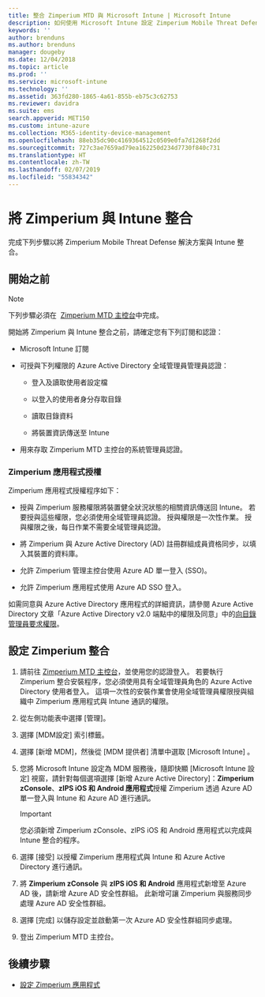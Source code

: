 ```yaml
---
title: 整合 Zimperium MTD 與 Microsoft Intune | Microsoft Intune
description: 如何使用 Microsoft Intune 設定 Zimperium Mobile Threat Defense (MTD) 解決方案，來控制行動裝置對公司資源的存取。
keywords: ''
author: brenduns
ms.author: brenduns
manager: dougeby
ms.date: 12/04/2018
ms.topic: article
ms.prod: ''
ms.service: microsoft-intune
ms.technology: ''
ms.assetid: 363fd280-1865-4a61-855b-eb75c3c62753
ms.reviewer: davidra
ms.suite: ems
search.appverid: MET150
ms.custom: intune-azure
ms.collection: M365-identity-device-management
ms.openlocfilehash: 88eb35dc90c4169364512c0509e0fa7d1268f2dd
ms.sourcegitcommit: 727c3ae7659ad79ea162250d234d7730f840c731
ms.translationtype: HT
ms.contentlocale: zh-TW
ms.lasthandoff: 02/07/2019
ms.locfileid: "55834342"
---
```

# <a name="integrate-zimperium-with-intune"></a>將 Zimperium 與 Intune 整合

完成下列步驟以將 Zimperium Mobile Threat Defense 解決方案與 Intune 整合。

## <a name="before-you-begin"></a>開始之前

> [!NOTE]
> 下列步驟必須在  [Zimperium MTD 主控台](https://sso.zimperium.com/signon/aad/)中完成。

開始將 Zimperium 與 Intune 整合之前，請確定您有下列訂閱和認證：

-   Microsoft Intune 訂閱

-   可授與下列權限的 Azure Active Directory 全域管理員管理員認證：

    -   登入及讀取使用者設定檔

    -   以登入的使用者身分存取目錄

    -   讀取目錄資料

    -   將裝置資訊傳送至 Intune

-   用來存取 Zimperium MTD 主控台的系統管理員認證。

### <a name="zimperium-app-authorization"></a>Zimperium 應用程式授權

Zimperium 應用程式授權程序如下：

-   授與 Zimperium 服務權限將裝置健全狀況狀態的相關資訊傳送回 Intune。 若要授與這些權限，您必須使用全域管理員認證。 授與權限是一次性作業。 授與權限之後，每日作業不需要全域管理員認證。

-   將 Zimperium 與 Azure Active Directory (AD) 註冊群組成員資格同步，以填入其裝置的資料庫。

-   允許 Zimperium 管理主控台使用 Azure AD 單一登入 (SSO)。

-   允許 Zimperium 應用程式使用 Azure AD SSO 登入。

如需同意與 Azure Active Directory 應用程式的詳細資訊，請參閱 Azure Active Directory 文章「Azure Active Directory v2.0 端點中的權限及同意」中的[向目錄管理員要求權限](https://docs.microsoft.com/azure/active-directory/develop/v2-permissions-and-consent#request-the-permissions-from-a-directory-admin)。


## <a name="to-set-up-zimperium-integration"></a>設定 Zimperium 整合

1.  請前往 [Zimperium MTD 主控台](https://sso.zimperium.com/signon/aad/)，並使用您的認證登入。 若要執行 Zimperium 整合安裝程序，您必須使用具有全域管理員角色的 Azure Active Directory 使用者登入。 這項一次性的安裝作業會使用全域管理員權限授與組織中 Zimperium 應用程式與 Intune 通訊的權限。 

2.  從左側功能表中選擇 [管理]。

3.  選擇 [MDM設定] 索引標籤。

4.  選擇 [新增 MDM]，然後從 [MDM 提供者] 清單中選取 [Microsoft Intune] 。

5.  您將 Microsoft Intune 設定為 MDM 服務後，隨即快顯 [Microsoft Intune 設定] 視窗，請針對每個選項選擇 [新增 Azure Active Directory]：**Zimperium zConsole**、**zIPS iOS 和 Android 應用程式**授權 Zimperium 透過 Azure AD 單一登入與 Intune 和 Azure AD 進行通訊。

    > [!IMPORTANT]  
    > 您必須新增 Zimperium zConsole、zIPS iOS 和 Android 應用程式以完成與 Intune 整合的程序。

6.  選擇 [接受] 以授權 Zimperium 應用程式與 Intune 和 Azure Active Directory 進行通訊。

7.  將 **Zimperium zConsole** 與 **zIPS iOS 和 Android** 應用程式新增至 Azure AD 後，請新增 Azure AD 安全性群組。 此新增可讓 Zimperium 與服務同步處理 Azure AD 安全性群組。

8.  選擇 [完成] 以儲存設定並啟動第一次 Azure AD 安全性群組同步處理。

9.  登出 Zimperium MTD 主控台。

## <a name="next-steps"></a>後續步驟

-   [設定 Zimperium 應用程式](mtd-apps-ios-app-configuration-policy-add-assign.md)
